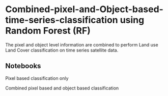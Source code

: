 # Combined-pixel-and-Object-based-time-series-classification using Random Forest (RF)

The pixel and object level information are combined to perform Land use Land Cover classification on time series satellite data.

## Notebooks

Pixel based classification only

Combined pixel based and object based classification
